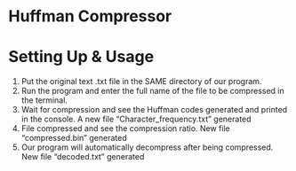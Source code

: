 # Huffman Compressor

# Setting Up & Usage
1. Put the original text .txt file in the SAME directory of our program.
2. Run the program and enter the full name of the file to be compressed in the terminal.
3. Wait for compression and see the Huffman codes generated and printed in the console. A new file “Character_frequency.txt” generated
4. File compressed and see the compression ratio. New file “compressed.bin” generated
5. Our program will automatically decompress after being compressed. New file “decoded.txt” generated
